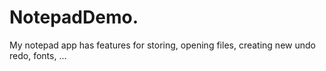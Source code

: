 # NotepadDemo.
My notepad app has features for storing, opening files, creating new undo redo, fonts, ...

